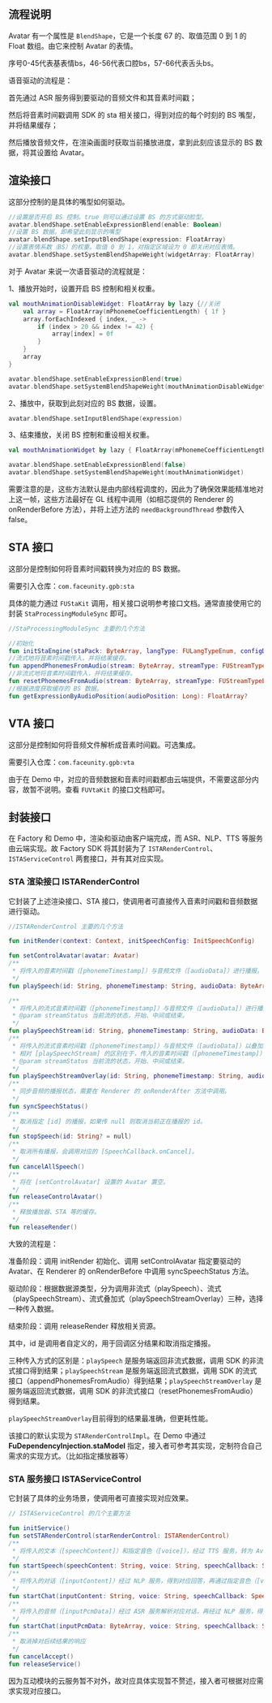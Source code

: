 ## 流程说明

Avatar 有一个属性是 `BlendShape`，它是一个长度 67 的、取值范围 0 到 1 的 Float 数组。由它来控制 Avatar 的表情。

序号0-45代表基表情bs，46-56代表口腔bs，57-66代表舌头bs。

语音驱动的流程是：

首先通过 ASR 服务得到要驱动的音频文件和其音素时间戳；

然后将音素时间戳调用 SDK 的 sta 相关接口，得到对应的每个时刻的 BS 嘴型，并将结果缓存；

然后播放音频文件，在渲染画面时获取当前播放进度，拿到此刻应该显示的 BS 数据，将其设置给 Avatar。

## 渲染接口

这部分控制的是具体的嘴型如何驱动。

```kotlin
//设置是否开启 BS 控制。true 则可以通过设置 BS 的方式驱动脸型。
avatar.blendShape.setEnableExpressionBlend(enable: Boolean)
//设置 BS 数据。即希望此刻显示的嘴型
avatar.blendShape.setInputBlendShape(expression: FloatArray)
//设置表情系数（BS）的权重。取值 0 到 1，对指定区域设为 0 即关闭对应表情。
avatar.blendShape.setSystemBlendShapeWeight(widgetArray: FloatArray)
```

对于 Avatar 来说一次语音驱动的流程就是：

1、播放开始时，设置开启 BS 控制和相关权重。

```kotlin
val mouthAnimationDisableWidget: FloatArray by lazy {//关闭
    val array = FloatArray(mPhonemeCoefficientLength) { 1f }
    array.forEachIndexed { index, _ ->
        if (index > 20 && index != 42) {
            array[index] = 0f
        }
    }
    array
}

avatar.blendShape.setEnableExpressionBlend(true)
avatar.blendShape.setSystemBlendShapeWeight(mouthAnimationDisableWidget)
```

2、播放中，获取到此刻对应的 BS 数据，设置。

```kotlin
avatar.blendShape.setInputBlendShape(expression)
```

3、结束播放，关闭 BS 控制和重设相关权重。

```kotlin
val mouthAnimationWidget by lazy { FloatArray(mPhonemeCoefficientLength) { 1f } } //开启

avatar.blendShape.setEnableExpressionBlend(false)
avatar.blendShape.setSystemBlendShapeWeight(mouthAnimationWidget)
```



需要注意的是，这些方法默认是由内部线程调度的，因此为了确保效果能精准地对上这一帧，这些方法最好在 GL 线程中调用（如相芯提供的 Renderer 的 onRenderBefore 方法），并将上述方法的 `needBackgroundThread` 参数传入 false。

## STA 接口

这部分是控制如何将音素时间戳转换为对应的 BS 数据。

需要引入仓库：`com.faceunity.gpb:sta`

具体的能力通过 `FUStaKit` 调用，相关接口说明参考接口文档。通常直接使用它的封装 `StaProcessingModuleSync` 即可。

```kotlin
//StaProcessingModuleSync 主要的几个方法

//初始化
fun initStaEngine(staPack: ByteArray, langType: FULangTypeEnum, configData: ByteArray, decoder: ByteArray)
//流式地将音素时间戳传入，并将结果缓存。
fun appendPhonemesFromAudio(stream: ByteArray, streamType: FUStreamTypeEnum, langType: FULangTypeEnum, streamState: FUAudioProgressTypeEnum)
//非流式地将音素时间戳传入，并将结果缓存。
fun resetPhonemesFromAudio(stream: ByteArray, streamType: FUStreamTypeEnum, langType: FULangTypeEnum, streamState: FUAudioProgressTypeEnum)
//根据进度获取缓存的 BS 数据。
fun getExpressionByAudioPosition(audioPosition: Long): FloatArray?
```

## VTA 接口

这部分是控制如何将音频文件解析成音素时间戳。可选集成。

需要引入仓库：`com.faceunity.gpb:vta`

由于在 Demo 中，对应的音频数据和音素时间戳都由云端提供，不需要这部分内容，故暂不说明。查看 `FUVtaKit` 的接口文档即可。

## 封装接口

在 Factory 和 Demo 中，渲染和驱动由客户端完成，而 ASR、NLP、TTS 等服务由云端实现。故 Factory SDK 将其封装为了 `ISTARenderControl`、`ISTAServiceControl` 两套接口，并有其对应实现。

### STA 渲染接口 ISTARenderControl

它封装了上述渲染接口、STA 接口，使调用者可直接传入音素时间戳和音频数据进行驱动。

```kotlin
//ISTARenderControl 主要的几个方法

fun initRender(context: Context, initSpeechConfig: InitSpeechConfig)

fun setControlAvatar(avatar: Avatar)
/**
 * 将传入的音素时间戳（[phonemeTimestamp]）与音频文件（[audioData]）进行播报。
 */
fun playSpeech(id: String, phonemeTimestamp: String, audioData: ByteArray, timestampType: String = "phoneme", speechCallback: SpeechCallback? = null)

/**
 * 将传入的流式音素时间戳（[phonemeTimestamp]）与音频文件（[audioData]）进行播报。
 * @param streamStatus 当前流的状态，开始、中间或结束。
 */
fun playSpeechStream(id: String, phonemeTimestamp: String, audioData: ByteArray, timestampType: String = "phoneme", streamStatus: StreamStatus, speechCallback: SpeechCallback? = null)
/**
 * 将传入的流式音素时间戳（[phonemeTimestamp]）与音频文件（[audioData]）以叠加的方式进行播报。
 * 相对 [playSpeechStream] 的区别在于，传入的音素时间戳（[phonemeTimestamp]）不是直接设置给底层接口，而是进行一个累加，再通过非流式的方式调用。
 * @param streamStatus 当前流的状态，开始、中间或结束。
 */
fun playSpeechStreamOverlay(id: String, phonemeTimestamp: String, audioData: ByteArray, timestampType: String = "phoneme", streamStatus: StreamStatus, speechCallback: SpeechCallback? = null)
/**
 * 同步音频的播报状态，需要在 Renderer 的 onRenderAfter 方法中调用。
 */
fun syncSpeechStatus()
/**
 * 取消指定 [id] 的播报，如果传 null 则取消当前正在播报的 id。
 */
fun stopSpeech(id: String? = null)
/**
 * 取消所有播报，会调用对应的 [SpeechCallback.onCancel]。
 */
fun cancelAllSpeech()
/**
 * 将在 [setControlAvatar] 设置的 Avatar 置空。
 */
fun releaseControlAvatar()
/**
 * 释放播放器、STA 等的缓存。
 */
fun releaseRender()
```

大致的流程是：

准备阶段：调用 initRender 初始化、调用 setControlAvatar 指定要驱动的 Avatar、在 Renderer 的 onRenderBefore 中调用 syncSpeechStatus 方法。

驱动阶段：根据数据源类型，分为调用非流式（playSpeech）、流式（playSpeechStream）、流式叠加式（playSpeechStreamOverlay）三种，选择一种传入数据。

结束阶段：调用 releaseRender 释放相关资源。



其中，id 是调用者自定义的，用于回调区分结果和取消指定播报。

三种传入方式的区别是：`playSpeech` 是服务端返回非流式数据，调用 SDK 的非流式接口得到结果；`playSpeechStream` 是服务端返回流式数据，调用 SDK 的流式接口（appendPhonemesFromAudio）得到结果；`playSpeechStreamOverlay` 是服务端返回流式数据，调用 SDK 的非流式接口（resetPhonemesFromAudio）得到结果。

`playSpeechStreamOverlay`目前得到的结果最准确，但更耗性能。



该接口的默认实现为 `STARenderControlImpl`。在 Demo 中通过 **FuDependencyInjection.staModel** 指定，接入者可参考其实现，定制符合自己需求的实现方式。（比如指定播放器等）



### STA 服务接口 ISTAServiceControl

它封装了具体的业务场景，使调用者可直接实现对应效果。

```kotlin
// ISTAServiceControl 的几个主要方法

fun initService()
fun setSTARenderControl(starRenderControl: ISTARenderControl)
/**
 * 将传入的文本（[speechContent]）和指定音色（[voice]），经过 TTS 服务，转为 Avatar 的语音播报。
 */
fun startSpeech(speechContent: String, voice: String, speechCallback: SpeechCallback? = null, ttsCallback: TtsCallback? = null)
/**
 * 将传入的对话（[inputContent]）经过 NLP 服务，得到对应回答，再通过指定音色（[voice]）进行 Avatar 的语音播报。
 */
fun startChat(inputContent: String, voice: String, speechCallback: SpeechCallback? = null, nlpTtsCallback: NlpTtsCallback? = null)
/**
 * 将传入的音频（[inputPcmData]）经过 ASR 服务解析对应对话，再经过 NLP 服务，得到对应回答，再通过指定音色（[voice]）进行 Avatar 的语音播报。
 */
fun startChat(inputPcmData: ByteArray, voice: String, speechCallback: SpeechCallback? = null, asrNlpTtsCallback: AsrNlpTtsCallback? = null)
/**
 * 取消掉对后续结果的响应
 */
fun cancelAccept()
fun releaseService()
```

因为互动模块的云服务暂不对外，故对应具体实现暂不赘述，接入者可根据对应需求实现对应接口。

